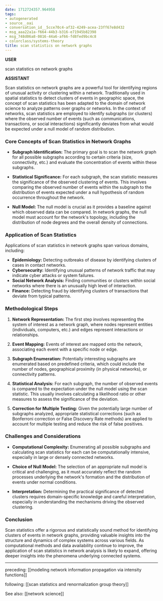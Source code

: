 ```yaml
---
date: 1712724357.964958
tags:
- autogenerated
- source__oai
- conversation_id__5cce70c4-af32-4249-acea-23ff67e8d432
- msg_aaa22a1a-f664-44b3-b316-e71945b82398
- msg_748d06a8-0816-44a6-af66-fd8fed9bc4c8
- colorclass/systems-theory
title: scan statistics on network graphs
---
```


**USER**

scan statistics on network graphs


**ASSISTANT**

Scan statistics on network graphs are a powerful tool for identifying regions of unusual activity or clustering within a network. Traditionally used in spatial statistics to detect clusters of events in geographic space, the concept of scan statistics has been adapted to the domain of network science to analyze patterns over graphs or networks. In the context of networks, scan statistics are employed to identify subgraphs (or clusters) where the observed number of events (such as communications, transactions, or social interactions) significantly deviates from what would be expected under a null model of random distribution.

### Core Concepts of Scan Statistics in Network Graphs

- **Subgraph Identification:** The primary goal is to scan the network graph for all possible subgraphs according to certain criteria (size, connectivity, etc.) and evaluate the concentration of events within these subgraphs.

- **Statistical Significance:** For each subgraph, the scan statistic measures the significance of the observed clustering of events. This involves comparing the observed number of events within the subgraph to the distribution of events expected under a null hypothesis of random occurrence throughout the network.

- **Null Model:** The null model is crucial as it provides a baseline against which observed data can be compared. In network graphs, the null model must account for the network's topology, including the distribution of node degrees and the overall density of connections.

### Application of Scan Statistics

Applications of scan statistics in network graphs span various domains, including:

- **Epidemiology:** Detecting outbreaks of disease by identifying clusters of cases in contact networks.
- **Cybersecurity:** Identifying unusual patterns of network traffic that may indicate cyber attacks or system failures.
- **Social Network Analysis:** Finding communities or clusters within social networks where there is an unusually high level of interaction.
- **Finance:** Detecting fraud by identifying clusters of transactions that deviate from typical patterns.

### Methodological Steps

1. **Network Representation:** The first step involves representing the system of interest as a network graph, where nodes represent entities (individuals, computers, etc.) and edges represent interactions or relationships.

2. **Event Mapping:** Events of interest are mapped onto the network, associating each event with a specific node or edge.

3. **Subgraph Enumeration:** Potentially interesting subgraphs are enumerated based on predefined criteria, which could include the number of nodes, geographical proximity (in physical networks), or connectivity patterns.

4. **Statistical Analysis:** For each subgraph, the number of observed events is compared to the expectation under the null model using the scan statistic. This usually involves calculating a likelihood ratio or other measures to assess the significance of the deviation.

5. **Correction for Multiple Testing:** Given the potentially large number of subgraphs analyzed, appropriate statistical corrections (such as Bonferroni correction or False Discovery Rate methods) are applied to account for multiple testing and reduce the risk of false positives.

### Challenges and Considerations

- **Computational Complexity:** Enumerating all possible subgraphs and calculating scan statistics for each can be computationally intensive, especially in large or densely connected networks.
  
- **Choice of Null Model:** The selection of an appropriate null model is critical and challenging, as it must accurately reflect the random processes underlying the network's formation and the distribution of events under normal conditions.

- **Interpretation:** Determining the practical significance of detected clusters requires domain-specific knowledge and careful interpretation, especially in understanding the mechanisms driving the observed clustering.

### Conclusion

Scan statistics offer a rigorous and statistically sound method for identifying clusters of events in network graphs, providing valuable insights into the structure and dynamics of complex systems across various fields. As computational methods and data availability continue to improve, the application of scan statistics in network analysis is likely to expand, offering deeper insights into the phenomena underlying connected systems.


---

preceding: [[modeling network information propagation via intensity functions]]  


following: [[scan statistics and renormalization group theory]]

See also: [[network science]]